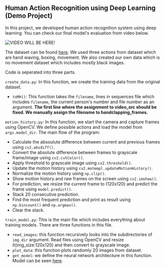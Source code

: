## Human Action Recognition using Deep Learning (Demo Project)

In this project, we developed human action recognition system using deep learning. You can check our final model's evaluation from video below.

![VIDEO WILL BE HERE!]()

The dataset can be found [here](http://www.nada.kth.se/cvap/actions/). We used three actions from dataset which are hand waving, boxing, movement. We also created our own data which is no movement dataset which includes mostly black images.

Code is seperated into three parts.

`create_data.py`: In this function, we create the training data from the original dataset.

- `toMH()`: This function takes the `filename`, lines in sequences file which includes `filename`, the current person's number and file number as an argument. **The first line where the assignment to video_src should be fixed. We manually assign the filename to handclapping_frames.**

`motion_history.py`: In this function, we start the camera and capture frames using OpenCV. We define possible actions and load the model from `args.model_dir`. The main flow of the program:

* Calculate the absoulute difference between current and previous frames using `cv2.absdiff()`.
* Convert the absolute difference between frames to grayscale frame/image using `cv2.cvtColor()`.
* Apply threshold to grayscale image using `cv2.threshold()`.
* Update the motion history using `cv2.motempl.updateMotionHistory()`.
* Normalize the motion history using `np.clip()`.
* Show motion history and raw frames on the screen using `cv2.imshow()`.
* For prediction, we resize the current frame to (120x120) and predict the frame using `model.predict()`.
* Stack 20 consecutive prediction.
* Find the most frequent prediction and print as result using `np.bincount()` and `np.argmax()`.
* Clear the stack.


`train_model.py`: This is the main file which includes everything about training models. There are three functions in this file.

- `read_images`: this function recursively looks into the subdirectories of `img_dir` argument. Read files using OpenCV and resize it(img_size:120x120) and then convert to grayscale image.
- `plot_data`: this function plots randomly 20 images from dataset.
- `get_model`: we define the neural network architecture in this function. Model can be seen [here]().


